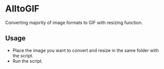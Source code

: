 # AlltoGIF

Converting majority of image formats to GIF with resizing function.

## Usage

- Place the image you want to convert and resize in the same folder with the script.
- Run the script.